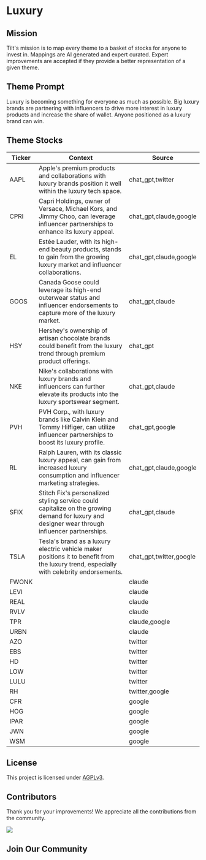 <!--[[[cog
import cog
import json
with open('config.json') as file:
  config = json.load(file)
  cog.outl(f"# {config['name'].title()}")
]]]-->
# Luxury
<!--//[[[end]]]-->

## Mission

Tilt's mission is to map every theme to a basket of stocks for anyone to invest in. Mappings are AI generated and expert curated.
Expert improvements are accepted if they provide a better representation of a given theme.

## Theme Prompt
<!--[[[cog
import cog
import json
with open('config.json') as file:
  config = json.load(file)
  cog.outl(config['prompt'])
]]]-->
Luxury is becoming something for everyone as much as possible. Big luxury brands are partnering with influencers to drive more interest in luxury products and increase the share of wallet. Anyone positioned as a luxury brand can win.
<!--[[[end]]]-->

## Theme Stocks

<!--[[[cog
import cog
import csv
import json

with open('context.json') as file:
  contexts = json.load(file)

def _get_context_str_for_ticker(ticker):
  try:
    context = contexts[ticker]
    context_str = context['chat_gpt'] or context['claude'] or ""
  except KeyError:
    context_str = ""

  return context_str

cog.outl("| Ticker  | Context | Source |")
cog.outl("| ------- | ---- | ---- |")

with open('theme.csv') as file:
  reader = csv.reader(file)
  next(reader) # skip the header
  for row in reader:
    context_str = _get_context_str_for_ticker(row[0])
    cog.outl(f"| {row[0]} | {context_str} | {row[1]} |")
]]]-->
| Ticker  | Context | Source |
| ------- | ---- | ---- |
| AAPL | Apple's premium products and collaborations with luxury brands position it well within the luxury tech space. | chat_gpt,twitter |
| CPRI | Capri Holdings, owner of Versace, Michael Kors, and Jimmy Choo, can leverage influencer partnerships to enhance its luxury appeal. | chat_gpt,claude,google |
| EL | Estée Lauder, with its high-end beauty products, stands to gain from the growing luxury market and influencer collaborations. | chat_gpt,claude,google |
| GOOS | Canada Goose could leverage its high-end outerwear status and influencer endorsements to capture more of the luxury market. | chat_gpt,claude |
| HSY | Hershey's ownership of artisan chocolate brands could benefit from the luxury trend through premium product offerings. | chat_gpt |
| NKE | Nike's collaborations with luxury brands and influencers can further elevate its products into the luxury sportswear segment. | chat_gpt,claude |
| PVH | PVH Corp., with luxury brands like Calvin Klein and Tommy Hilfiger, can utilize influencer partnerships to boost its luxury profile. | chat_gpt,google |
| RL | Ralph Lauren, with its classic luxury appeal, can gain from increased luxury consumption and influencer marketing strategies. | chat_gpt,claude,google |
| SFIX | Stitch Fix's personalized styling service could capitalize on the growing demand for luxury and designer wear through influencer partnerships. | chat_gpt,claude |
| TSLA | Tesla's brand as a luxury electric vehicle maker positions it to benefit from the luxury trend, especially with celebrity endorsements. | chat_gpt,twitter,google |
| FWONK |  | claude |
| LEVI |  | claude |
| REAL |  | claude |
| RVLV |  | claude |
| TPR |  | claude,google |
| URBN |  | claude |
| AZO |  | twitter |
| EBS |  | twitter |
| HD |  | twitter |
| LOW |  | twitter |
| LULU |  | twitter |
| RH |  | twitter,google |
| CFR |  | google |
| HOG |  | google |
| IPAR |  | google |
| JWN |  | google |
| WSM |  | google |
<!--[[[end]]]-->

## License

<p>
This project is licensed under <a href="./LICENSE">AGPLv3</a>.
</p>


## Contributors

Thank you for your improvements! We appreciate all the contributions from the community.

<!--[[[cog
import cog
import json
with open('config.json') as file:
  config = json.load(file)
  repo = config['github_repo'].lower()
  cog.outl(f'<a href="https://github.com/gettilt/{repo}/graphs/contributors">')
  cog.outl(f'  <img src="https://contrib.rocks/image?repo=gettilt/{repo}" />')
  cog.outl('</a>')
]]]-->
<a href="https://github.com/gettilt/luxury/graphs/contributors">
  <img src="https://contrib.rocks/image?repo=gettilt/luxury" />
</a>
<!--[[[end]]]-->

## Join Our Community

<a href="https://discord.gg/4vYMhRpaMY" target="_blank">
<img src="https://discord.com/api/guilds/1179775688421683220/widget.png?style=banner3" alt="">
</a>
